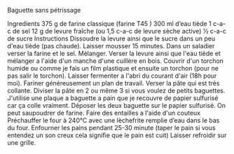 Baguette sans pétrissage

Ingredients
375 g de farine classique (farine T45 )
300 ml d’eau tiède
1 c-a-c de sel
12 g de levure fraîche (ou 1,5 c-a-c de levure sèche active)
½ c-a-c de sucre
Instructions
Dissoudre la levure ainsi que le sucre dans un peu d'eau tiède (pas chaude). Laisser mousser 15 minutes.
Dans un saladier verser la farine et le sel. Mélanger.
Verser la levure ainsi que l'eau tiède et mélanger a l'aide d'un manche d'une cuillère en bois.
Couvrir d'un torchon humide ou comme je fais un film plastique et ensuite un torchon (pour ne pas salir le torchon).
Laisser fermenter a l'abri du courant d'air (18h pour moi).
Fariner généreusement un plan de travail. Verser la pâte qui est très collante.
Diviser la pâte en 2 ou même 3 si vous voulez de petits baguettes.
J'utilise une plaque a baguette a pain que je recouvre de papier sulfurisé car ça colle vraiment. Déposer les deux baguette sur le papier sulfurisé. On peut saupoudrer de farine.
Faire des entailles a l'aide d'un couteux
Préchauffer le four à 240°C avec une lèchefrite remplie d’eau dans le bas du four.
Enfourner les pains pendant 25-30 minute (taper le pain si vous entendez un son creux cela signifie que le pain est cuit)
Laisser refroidir sur une grille.
